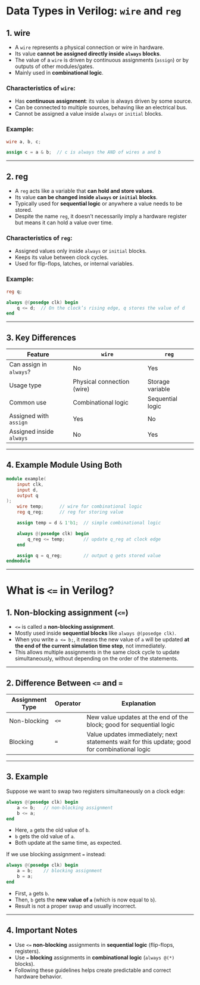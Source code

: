 # Data Types in Verilog: `wire` and `reg`

## 1. **wire**

* A `wire` represents a physical connection or wire in hardware.
* Its value **cannot be assigned directly inside `always` blocks**.
* The value of a `wire` is driven by continuous assignments (`assign`) or by outputs of other modules/gates.
* Mainly used in **combinational logic**.

### Characteristics of `wire`:

* Has **continuous assignment**: its value is always driven by some source.
* Can be connected to multiple sources, behaving like an electrical bus.
* Cannot be assigned a value inside `always` or `initial` blocks.

### Example:

```verilog
wire a, b, c;

assign c = a & b;  // c is always the AND of wires a and b
```

---

## 2. **reg**

* A `reg` acts like a variable that **can hold and store values**.
* Its value **can be changed inside `always` or `initial` blocks**.
* Typically used for **sequential logic** or anywhere a value needs to be stored.
* Despite the name `reg`, it doesn’t necessarily imply a hardware register but means it can hold a value over time.

### Characteristics of `reg`:

* Assigned values only inside `always` or `initial` blocks.
* Keeps its value between clock cycles.
* Used for flip-flops, latches, or internal variables.

### Example:

```verilog
reg q;

always @(posedge clk) begin
    q <= d;  // On the clock’s rising edge, q stores the value of d
end
```

---

## 3. **Key Differences**

| Feature                  | `wire`                     | `reg`            |
| ------------------------ | -------------------------- | ---------------- |
| Can assign in `always`?  | No                         | Yes              |
| Usage type               | Physical connection (wire) | Storage variable |
| Common use               | Combinational logic        | Sequential logic |
| Assigned with `assign`   | Yes                        | No               |
| Assigned inside `always` | No                         | Yes              |

---

## 4. **Example Module Using Both**

```verilog
module example(
    input clk,
    input d,
    output q
);
    wire temp;      // wire for combinational logic
    reg q_reg;      // reg for storing value

    assign temp = d & 1'b1;  // simple combinational logic

    always @(posedge clk) begin
        q_reg <= temp;       // update q_reg at clock edge
    end

    assign q = q_reg;        // output q gets stored value
endmodule
```

---

# What is `<=` in Verilog?

## 1. **Non-blocking assignment (`<=`)**

* `<=` is called a **non-blocking assignment**.
* Mostly used inside **sequential blocks** like `always @(posedge clk)`.
* When you write `a <= b;`, it means the new value of `a` will be updated **at the end of the current simulation time step**, not immediately.
* This allows multiple assignments in the same clock cycle to update simultaneously, without depending on the order of the statements.

---

## 2. Difference Between `<=` and `=`

| Assignment Type | Operator | Explanation                                                                                   |
| --------------- | -------- | --------------------------------------------------------------------------------------------- |
| Non-blocking    | `<=`     | New value updates at the end of the block; good for sequential logic                          |
| Blocking        | `=`      | Value updates immediately; next statements wait for this update; good for combinational logic |

---

## 3. Example

Suppose we want to swap two registers simultaneously on a clock edge:

```verilog
always @(posedge clk) begin
    a <= b;   // non-blocking assignment
    b <= a;
end
```

* Here, `a` gets the old value of `b`.
* `b` gets the old value of `a`.
* Both update at the same time, as expected.

If we use blocking assignment `=` instead:

```verilog
always @(posedge clk) begin
    a = b;    // blocking assignment
    b = a;
end
```

* First, `a` gets `b`.
* Then, `b` gets the **new value of `a`** (which is now equal to `b`).
* Result is not a proper swap and usually incorrect.

---

## 4. Important Notes

* Use `<=` **non-blocking** assignments in **sequential logic** (flip-flops, registers).
* Use `=` **blocking** assignments in **combinational logic** (`always @(*)` blocks).
* Following these guidelines helps create predictable and correct hardware behavior.
